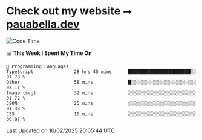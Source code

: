# Check out my website ⭢ [pauabella.dev](https://pauabella.dev)

<!--START_SECTION:waka-->
![Code Time](http://img.shields.io/badge/Code%20Time-4%2C065%20hrs%206%20mins-blue)

📊 **This Week I Spent My Time On** 

```text
💬 Programming Languages: 
TypeScript               28 hrs 45 mins      ███████████████████████░░   91.78 % 
Other                    58 mins             █░░░░░░░░░░░░░░░░░░░░░░░░   03.11 % 
Image (svg)              32 mins             ░░░░░░░░░░░░░░░░░░░░░░░░░   01.72 % 
JSON                     25 mins             ░░░░░░░░░░░░░░░░░░░░░░░░░   01.38 % 
CSS                      16 mins             ░░░░░░░░░░░░░░░░░░░░░░░░░   00.87 % 
```


 Last Updated on 10/02/2025 20:05:44 UTC
<!--END_SECTION:waka-->
